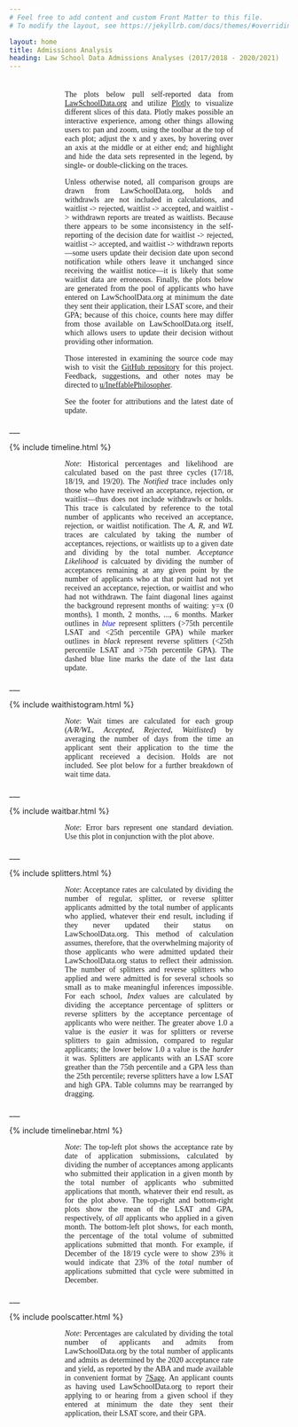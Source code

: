```yaml
---
# Feel free to add content and custom Front Matter to this file.
# To modify the layout, see https://jekyllrb.com/docs/themes/#overriding-theme-defaults

layout: home
title: Admissions Analysis
heading: Law School Data Admissions Analyses (2017/2018 - 2020/2021)
---
```


<div style="margin: 35px 100px 18px 100px; font-family: calibri; text-align: justify">
    
  The plots below pull self-reported data from <a href="https://lawschooldata.org" target="_blank">LawSchoolData.org</a> and utilize 
    <a href="https://plotly.com" target="_blank">Plotly</a> to visualize different slices of this data. Plotly makes possible an 
    interactive experience, among other things allowing users to: pan and zoom, using the toolbar at the top of each plot; 
    adjust the x and y axes, by hovering over an axis at the middle or at either end; and highlight and hide the data sets 
    represented in the legend, by single- or double-clicking on the traces.
  
  <p></p>

  Unless otherwise noted, all comparison groups are drawn from LawSchoolData.org, holds and withdrawls are not 
    included in calculations, and waitlist -> rejected, waitlist -> accepted, and waitlist -> withdrawn reports are 
    treated as waitlists. Because there appears to be some inconsistency in the self-reporting of the decision date for
    waitlist -> rejected, waitlist -> accepted, and waitlist -> withdrawn reports—some users update their decision date 
    upon second notification while others leave it unchanged since receiving the waitlist notice—it is likely that some 
    waitlist data are erroneous. Finally, the plots below are generated from the pool of applicants who have entered on 
    LawSchoolData.org at minimum the date they sent their application, their LSAT score, and their GPA; because of this 
    choice, counts here may differ from those available on LawSchoolData.org itself, which allows users to update their decision 
    without providing other information.

  <p></p>
    
  Those interested in examining the source code may wish to visit the 
    <a href="https://github.com/PlatosTwin/LawSchoolData/tree/gh-pages" target="_blank">GitHub repository</a> for this project. Feedback, 
    suggestions, and other notes may be directed to 
    <a href="https://www.reddit.com/user/IneffablePhilospoher" target="_blank">u/IneffablePhilosopher</a>.
    
  <p></p>
    
  See the footer for attributions and the latest date of update.

</div>
___

{% include timeline.html %}

<div style="margin: 0px 100px 18px 100px; font-family: calibri; text-align: justify">

  <i>Note</i>: Historical percentages and likelihood are calculated based on the past three cycles (17/18, 18/19, and 
    19/20). The <i>Notified</i> trace includes only those who have received an acceptance, rejection, or waitlist—thus 
    does not include withdrawls or holds. This trace is calculated by reference to the total number of applicants who 
    received an acceptance, rejection, or waitlist notification. The <i>A</i>, <i>R</i>, and <i>WL</i> traces are calculated 
    by taking the number of acceptances, rejections, or waitlists up to a given date and dividing by the total number. 
    <i>Acceptance Likelihood</i> is calcuated by dividing the number of acceptances remaining at any given point by the number 
    of applicants who at that point had not yet received an acceptance, rejection, or waitlist and who had not withdrawn. The faint diagonal lines 
    against the background represent months of waiting: y=x (0 months), 1 month, 2 months, ..., 6 months. Marker outlines in
    <span style="color: blue"><i>blue</i></span> represent splitters (>75th percentile LSAT and <25th percentile GPA) while marker 
    outlines in <i>black</i> represent reverse splitters (<25th percentile LSAT and >75th percentile GPA). The dashed blue line 
    marks the date of the last data update.

</div>
___

{% include waithistogram.html %}
<div style="margin: 0px 100px 18px 100px; font-family: calibri; text-align: justify">

  <i>Note</i>: Wait times are calculated for each group (<i>A/R/WL</i>, <i>Accepted</i>, <i>Rejected</i>, <i>Waitlisted</i>) 
    by averaging the number of days from the time an applicant sent their application to the time the applicant receieved 
    a decision. Holds are not included. See plot below for a further breakdown of wait time data.

</div>
___

{% include waitbar.html %}
<div style="margin: 0px 100px 18px 100px; font-family: calibri; text-align: justify">

  <i>Note</i>: Error bars represent one standard deviation. Use this plot in conjunction with the plot above.

</div>
___

{% include splitters.html %}
<div style="margin: 0px 100px 18px 100px; font-family: calibri; text-align: justify">

  <i>Note</i>: Acceptance rates are calculated by dividing the number of regular, splitter, or reverse splitter
    applicants admitted by the total number of applicants who applied, whatever their end result, including if they never 
    updated their status on LawSchoolData.org. This method of calculation assumes, therefore, that the overwhelming
    majority of those applicants who were admitted updated their LawSchoolData.org status to reflect their admission. 
    The number of splitters and reverse splitters who applied and were admitted is for several
    schools so small as to make meaningful inferences impossible. For each school, <i>Index</i> values are calculated 
    by dividing the acceptance percentage of splitters or reverse splitters by the acceptance percentage of applicants
    who were neither. The greater above 1.0 a value is the <i>easier</i> it was for splitters or reverse splitters to 
    gain admission, compared to regular applicants; the lower below 1.0 a value is the <i>harder</i> it was. Splitters 
    are applicants with an LSAT score greather than the 75th percentile and a GPA less than the 25th percentile; 
    reverse splitters have a low LSAT and high GPA. Table columns may be rearranged by dragging.

</div>
___

{% include timelinebar.html %}
<div style="margin: 0px 100px 18px 100px; font-family: calibri; text-align: justify">

  <i>Note</i>: The top-left plot shows the acceptance rate by date of application submissions, calculated by dividing the 
    number of acceptances among applicants who submitted their application in a given month by the total number of 
    applicants who submitted applications that month, whatever their end result, as for the plot above. The top-right and 
    bottom-right plots show the mean of the LSAT and GPA, respectively, of <i>all</i> applicants who applied in a given 
    month. The bottom-left plot shows, for each month, the percentage of the total volume of submitted applications 
    submitted that month. For example, if December of the 18/19 cycle were to show 23% it would indicate that 23% of the <i>total</i> 
    number of applications submitted that cycle were submitted in December.

</div>
___

{% include poolscatter.html %}
<div style="margin: 0px 100px 18px 100px; font-family: calibri; text-align: justify">

  <i>Note</i>: Percentages are calculated by dividing the total number of applicants and admits from LawSchoolData.org by 
    the total number of applicants and admits as determined by the 
    2020 acceptance rate and yield, as reported by the ABA and made available in convenient format by 
    <a href="https://7sage.com/top-law-school-admissions/" target="_blank">7Sage</a>. An 
    applicant counts as having used LawSchoolData.org to report their applying to or hearing from a given school 
    if they entered at minimum the date they sent their application, their LSAT score, and their GPA.

</div>
